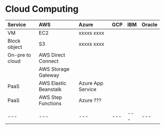 # Cloud Computing

| Service       | AWS | Azure | GCP | IBM | Oracle |
| :---       | :--- | :--- | :--- | :--- | :--- |
| VM | EC2 | xxxxs xxxx |     |
| Block object | S3 | xxxxs xxxx |     |
| On-pre to cloud   | AWS Direct Connect |     |     |
|    | AWS Storage Gateway |     |     |  |  |
| PaaS | AWS Elastic Beanstalk | Azure App Service |     |     |     |
| PaaS | AWS Step Functions | Azure ??? |     |     |     |
|     |     |     |     |     |     |
| --- | --- | --- | --- | --- | --- |
